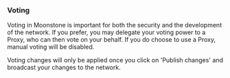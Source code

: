 ### Voting

Voting in Moonstone is important for both the security and the development of the network. If you prefer, you may delegate your voting power to a Proxy, who can then vote on your behalf. If you do choose to use a Proxy, manual voting will be disabled.

Voting changes will only be applied once you click on 'Publish changes' and broadcast your changes to the network.

